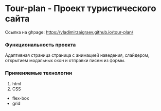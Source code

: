 # Tour-plan - Проект туристического сайта

Ссылка на ghpage: https://vladimirzaigraev.github.io/tour-plan/

### Функциональность проекта
Адаптивная страница страница с анимацией наведения, слайдером, открытием модальных окон и отправки писем из формы.

### Применяемые технологии
1. html
2. CSS
  - flex-box
  - grid
  
  

